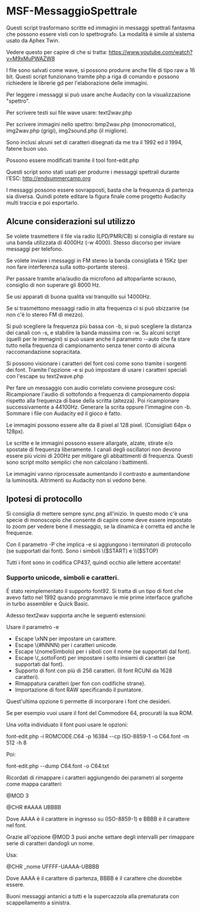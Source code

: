 # MSF-MessaggioSpettrale

Questi script trasformano scritte ed immagini in messaggi spettrali fantasma che possono essere visti con lo 
spettrografo.
La modalità è simile al sistema usato da Aphex Twin.

Vedere questo per capire di che si tratta:
https://www.youtube.com/watch?v=M9xMuPWAZW8

I file sono salvati come wave, si possono produrre anche file di tipo raw a 16 bit.
Questi script funzionano tramite php a riga di comando e possono richiedere le librerie gd per l'elaborazione delle 
immagini.

Per leggere i messaggi si può usare anche Audacity con la visualizzazione "spettro".

Per scrivere testi sui file wave usare: text2wav.php

Per scrivere immagini nello spettro: bmp2wav.php (monocromatico), img2wav.php (grigi), img2sound.php (il migliore).

Sono inclusi alcuni set di caratteri disegnati da me tra il 1992 ed il 1994, fatene buon uso.

Possono essere modificati tramite il tool font-edit.php

Questi script sono stati usati per produrre i messaggi spettrali durante l'ESC:
http://endsummercamp.org

I messaggi possono essere sovrapposti, basta che la frequenza di partenza sia diversa. Quindi potete editare la figura finale come progetto Audacity multi traccia e poi esportarlo.

## Alcune considerazioni sul utilizzo

Se volete trasmettere il file via radio (LPD/PMR/CB) si consiglia di restare su una banda utilizzata di 
4000Hz (-w 4000). Stesso discorso per inviare messaggi per telefono.

Se volete inviare i messaggi in FM stereo la banda consigliata è 15Kz (per non fare interferenza sulla sotto-portante stereo).

Per passare tramite aria/audio da microfono ad altoparlante scrauso, consiglio di non superare gli 8000 Hz.

Se usi apparati di buona qualità vai tranquillo sui 14000Hz.

Se si trasmettono messaggi radio in alta frequenza ci si può sbizzarire (se non c'è lo stereo FM di mezzo).

Si può scegliere la frequenza più bassa con -b, si può scegliere la distanza dei canali con -s, e stabilire la banda massima con -w. Su alcuni script (quelli per le immagini) si può usare anche il parametro --auto che fa stare tutto nella frequenza di campionamento senza tener conto di alcuna raccomandazione sopracitata.

Si possono visionare i caratteri del font così come sono tramite i sorgenti dei font.
Tramite l'opzione -e si può impostare di usare i caratteri speciali con l'escape su text2wave.php

Per fare un messaggio con audio correlato conviene prosegure così:
Ricampionare l'audio di sottofondo a frequenza di campionamento doppia rispetto alla frequenza di base della scritta (altezza).
Poi ricampionare successivamente a 44100Hz. Generare la scrita oppure l'immagine con -b. Sommare i file con Audacity ed il gioco è fatto.

Le immagini possono essere alte da 8 pixel al 128 pixel. (Consigliati 64px o 128px).

Le scritte e le immagini possono essere allargate, alzate, stirate e/o spostate di frequenza liberamente.
I canali degli oscillatori non devono essere più vicini di 200Hz per mitigare gli abbattimenti di frequenza. Questi sono script molto semplici che non calcolano i battimenti.

Le immagini vanno riprocessate aumentando il contrasto e aumentandone la luminosità. Altrimenti su Audacity non si vedono bene.

## Ipotesi di protocollo

Si consiglia di mettere sempre sync.png all'inizio. 
In questo modo c'è una specie di monoscopio che consente di capire come deve essere impostato lo zoom per vedere bene il messaggio, se la dinamica è corretta ed anche le frequenze.

Con il parametro -P che implica -e si aggiungono i terminatori di protocollo (se supportati dai font).
Sono i simboli \\($START) e \\($STOP)

Tutti i font sono in codifica CP437, quindi occhio alle lettere accentate!

### Supporto unicode, simboli e caratteri.

É stato reimplementato il supporto font92. Si tratta di un tipo di font che avevo fatto nel 1992 quando programmavo le mie prime interfacce grafiche in turbo assembler e Quick Basic.

Adesso text2wav supporta anche le seguenti estensioni:

Usare il parametro -e

* Escape \\xNN per impostare un carattere.
* Escape \\(#NNNN) per i caratteri unicode.
* Escape \\(nomeSimbolo) per i siboli con il nome (se supportati dal font).
* Escape \\(_sottoFont) per impostare i sotto insiemi di caratteri (se supportati dal font).
* Supporto di font con più di 256 caratteri. (Il font RCUNI da 1628 caratteri).
* Rimappatura caratteri (per fon con codifiche strane).
* Importazione di font RAW specificando il puntatore.

Quest'ultima opzione ti permette di incorporare i font che desideri.

Se per esempio vuoi usare il font del Commodore 64, procurati la sua ROM. 

Una volta individuato il font puoi usare le opzioni:

font-edit.php -i ROMCODE.C64 -p 16384 --cp ISO-8859-1 -o C64.font -m 512 -h 8

Poi:

font-edit.php --dump C64.font -o C64.txt

Ricordati di rimappare i caratteri aggiungendo dei parametri al sorgente come mappa caratteri:

@MOD 3

@CHR #AAAA UBBBB

Dove AAAA è il carattere in ingresso su (ISO-8859-1) e BBBB è il carattere nel font.

Grazie all'opzione @MOD 3 puoi anche settare degli intervalli per rimappare serie di caratteri dandogli un nome.

Usa:

@CHR _nome UFFFF-UAAAA-UBBBB

Dove AAAA è il carattere di partenza, BBBB è il carattere che dovrebbe essere.

Buoni messaggi antanici a tutti e la supercazzola alla prematurata con scappellamento a sinistra.
